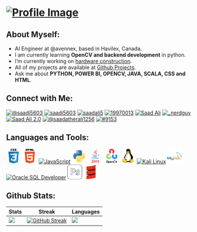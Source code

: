 # [![Profile Image](Images/image.png)](https://linkedin.com/in/saadali5)

## About Myself:

- AI Engineer at @avennex, based in Havilex, Canada.
- I am currently learning **OpenCV and backend development** in python.  
- I’m currently working on [hardware construction](https://github.com/saadkhi/CHISEL-LABS).  
- All of my projects are available at [Github Projects](https://github.com/saadkhi?tab=repositories).  
- Ask me about **PYTHON, POWER BI, OPENCV, JAVA, SCALA, CSS and HTML**.

## Connect with Me:

<a href="https://dev.to/@saadi5603" target="blank"><img src="https://raw.githubusercontent.com/rahuldkjain/github-profile-readme-generator/master/src/images/icons/Social/devto.svg" alt="@saadi5603" height="40" width="40"></a>
<a href="https://twitter.com/saadi5603" target="blank"><img src="https://raw.githubusercontent.com/rahuldkjain/github-profile-readme-generator/master/src/images/icons/Social/twitter.svg" alt="saadi5603" height="40" width="40"></a>
<a href="https://linkedin.com/in/saadali5" target="blank"><img src="https://raw.githubusercontent.com/rahuldkjain/github-profile-readme-generator/master/src/images/icons/Social/linked-in-alt.svg" alt="saadali5" height="40" width="40"></a>
<a href="https://stackoverflow.com/users/19970013" target="blank"><img src="https://raw.githubusercontent.com/rahuldkjain/github-profile-readme-generator/master/src/images/icons/Social/stack-overflow.svg" alt="19970013" height="40" width="40"></a>
<a href="https://www.facebook.com/people/Saad-Ali/100004491677589/" target="blank"><img src="https://raw.githubusercontent.com/rahuldkjain/github-profile-readme-generator/master/src/images/icons/Social/facebook.svg" alt="Saad Ali" height="40" width="40"></a>
<a href="https://instagram.com/_nerdguy" target="blank"><img src="https://raw.githubusercontent.com/rahuldkjain/github-profile-readme-generator/master/src/images/icons/Social/instagram.svg" alt="_nerdguy" height="40" width="40"></a>
<a href="https://www.youtube.com/channel/UC3p7SV8KwL18fOTiAyqG3xw" target="blank"><img src="https://raw.githubusercontent.com/rahuldkjain/github-profile-readme-generator/master/src/images/icons/Social/youtube.svg" alt="Saad Ali 2.0" height="40" width="40"></a>
<a href="https://www.hackerrank.com/@saadatherali1256" target="blank"><img src="https://raw.githubusercontent.com/rahuldkjain/github-profile-readme-generator/master/src/images/icons/Social/hackerrank.svg" alt="@saadatherali1256" height="40" width="40"></a>
<a href="https://discord.gg/AVUCvJx9" target="blank"><img src="https://raw.githubusercontent.com/rahuldkjain/github-profile-readme-generator/master/src/images/icons/Social/discord.svg" alt="#9153" height="40" width="40"></a>

## Languages and Tools:

<a href="https://www.w3schools.com/css/" target="_blank" rel="noreferrer"><img src="https://raw.githubusercontent.com/devicons/devicon/master/icons/css3/css3-original-wordmark.svg" alt="CSS3" width="40" height="40"></a>
<a href="https://www.w3.org/html/" target="_blank" rel="noreferrer"><img src="https://raw.githubusercontent.com/devicons/devicon/master/icons/html5/html5-original-wordmark.svg" alt="HTML5" width="40" height="40"></a>
<a href="https://www.javascript.com/" target="_blank" rel="noreferrer"><img src="https://upload.wikimedia.org/wikipedia/commons/d/d4/Javascript-shield.svg" alt="JavaScript" width="40" height="40"></a>
<a href="https://www.python.org" target="_blank" rel="noreferrer"><img src="https://raw.githubusercontent.com/devicons/devicon/master/icons/python/python-original.svg" alt="Python" width="40" height="40"></a>
<a href="https://www.java.com" target="_blank" rel="noreferrer"><img src="https://raw.githubusercontent.com/devicons/devicon/master/icons/java/java-original-wordmark.svg" alt="Java" width="40" height="40"></a>
<a href="https://opencv.org/" target="_blank" rel="noreferrer"><img src="https://raw.githubusercontent.com/devicons/devicon/master/icons/opencv/opencv-original-wordmark.svg" alt="OpenCV" width="40" height="40"></a>
<a href="https://www.linux.org/" target="_blank" rel="noreferrer"><img src="https://raw.githubusercontent.com/devicons/devicon/master/icons/linux/linux-original.svg" alt="Linux" width="40" height="40"></a>
<a href="https://www.kali.org/" target="_blank" rel="noreferrer"><img src="https://www.kali.org/images/kali-dragon-icon.svg" alt="Kali Linux" width="40" height="40"></a>
<a href="https://www.mysql.com/" target="_blank" rel="noreferrer"><img src="https://raw.githubusercontent.com/devicons/devicon/master/icons/mysql/mysql-original-wordmark.svg" alt="MySQL" width="40" height="40"></a>
<a href="https://www.oracle.com/database/sqldeveloper-technologies/" target="_blank" rel="noreferrer"><img src="https://upload.wikimedia.org/wikipedia/en/6/68/Oracle_SQL_Developer_logo.svg" alt="Oracle SQL Developer" width="40" height="40"></a>
<a href="https://www.photoshop.com/en" target="_blank" rel="noreferrer"><img src="https://raw.githubusercontent.com/devicons/devicon/master/icons/photoshop/photoshop-line.svg" alt="Photoshop" width="40" height="40"></a>
<a href="https://www.scala-lang.org" target="_blank" rel="noreferrer"><img src="https://raw.githubusercontent.com/devicons/devicon/master/icons/scala/scala-original.svg" alt="Scala" width="40" height="40"></a>

## Github Stats:

| Stats | Streak | Languages |
|---|---|---|
| [![](http://github-profile-summary-cards.vercel.app/api/cards/stats?username=saadkhi&theme=blueberry)](https://github.com/saadkhi/) | [![GitHub Streak](https://streak-stats.demolab.com?user=saadkhi&theme=blueberry&hide_border=true&border_radius=32&date_format=j%20M%5B%20Y%5D&ring=4C8EDA)](https://github.com/saadkhi/) | [![](http://github-profile-summary-cards.vercel.app/api/cards/repos-per-language?username=saadkhi&theme=blueberry)](https://github.com/saadkhi/) |
